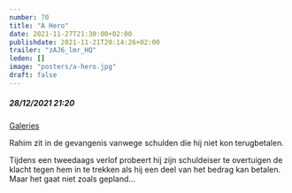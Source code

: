 ```yaml
---
number: 70
title: "A Hero"
date: 2021-11-27T21:30:00+02:00
publishdate: 2021-11-21T20:14:26+02:00
trailer: "zAJ6_lmr_HQ"
leden: []
image: "posters/a-hero.jpg"
draft: false
---
```


##### 28/12/2021 21:20

[Galeries](https://galeries.be/en/a-hero/)

Rahim zit in de gevangenis vanwege schulden die hij niet kon terugbetalen.
<!--more-->
Tijdens een tweedaags verlof probeert hij zijn schuldeiser te overtuigen
de klacht tegen hem in te trekken als hij een deel van het bedrag kan betalen.
Maar het gaat niet zoals gepland...
